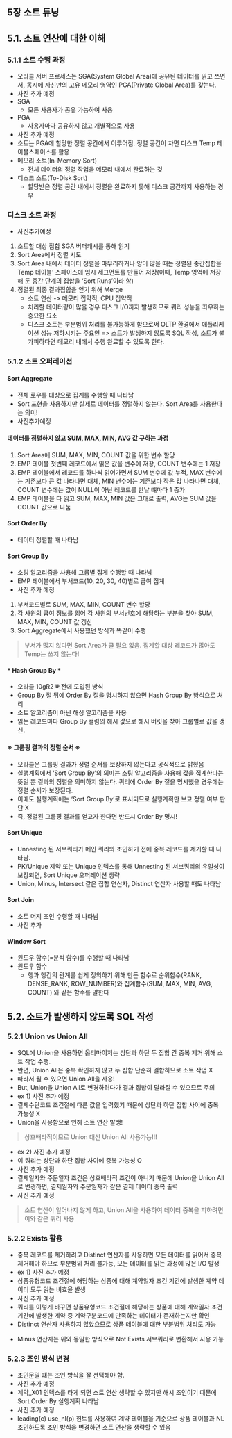 ## 5장 소트 튜닝
## 5.1. 소트 연산에 대한 이해
### 5.1.1 소트 수행 과정
- 오라클 서버 프로세스는 SGA(System Global Area)에 공유된 데이터를 읽고 쓰면서, 동시에 자신만의 고유 메모리 영역인 PGA(Private Global Area)를 갖는다.
- 사진 추가 예정
- SGA
  - 모든 사용자가 공유 가능하여 사용
- PGA
  - 사용자마다 공유하지 않고 개별적으로 사용
- 사진 추가 예정
- 소트는 PGA에 할당한 정렬 공간에서 이루어짐. 정렬 공간이 차면 디스크 Temp 테이블스페이스를 활용
- 메모리 소트(In-Memory Sort)
  - 전체 데이터의 정렬 작업을 메모리 내에서 완료하는 것
- 디스크 소트(To-Disk Sort)
  - 할당받은 정렬 공간 내에서 정렬을 완료하지 못해 디스크 공간까지 사용하는 경우
### 디스크 소트 과정
- 사진추가예정
1. 소트할 대상 집합 SGA 버퍼캐시를 통해 읽기
2. Sort Area에서 정렬 시도
3. Sort Area 내에서 데이터 정렬을 마무리하거나 양이 많을 때는 정렬된 중간집합을 Temp 테이블’ 스페이스에 임시 세그먼트를 만들어 저장(이때, Temp 영역에 저장해 둔 중간 단계의 집합을 ‘Sort Runs’이라 함)
4. 정렬된 최종 결과집합을 얻기 위해 Merge
   - 소트 연산 -> 메모리 집약적, CPU 집약적
   - 처리할 데이터량이 많을 경우 디스크 I/O까지 발생하므로 쿼리 성능을 좌우하는 중요한 요소
   - 디스크 소트는 부분범위 처리를 불가능하게 함으로써 OLTP 환경에서 애플리케이션 성능 저하시키는 주요인
   => 소트가 발생하지 않도록 SQL 작성, 소트가 불가피하다면 메모리 내에서 수행 완료할 수 있도록
      한다.
### 5.1.2 소트 오퍼레이션
#### Sort Aggregate
- 전체 로우를 대상으로 집계를 수행할 때 나타남
- Sort 표현을 사용하지만 실제로 데이터를 정렬하지 않는다. Sort Area를 사용한다는 의미!
- 사진추가예정
#### 데이터를 정렬하지 않고 SUM, MAX, MIN, AVG 값 구하는 과정
1. Sort Area에 SUM, MAX, MIN, COUNT 값을 위한 변수 할당
2. EMP 테이블 첫번째 레코드에서 읽은 값을 변수에 저장, COUNT 변수에는 1 저장
3. EMP 테이블에서 레코드를 하나씩 읽어가면서 SUM 변수에 값 누적, MAX 변수에는 기존보다 큰 값 나타나면 대체, MIN 변수에는 기존보다 작은 값 나타나면 대체, COUNT 변수에는 값이 NULL이 아닌 레코드를 만날 떄마다 1 증가
4. EMP 테이블을 다 읽고 SUM, MAX, MIN 값은 그대로 출력, AVG는 SUM 값을 COUNT 값으로 	   나눔
#### Sort Order By
- 데이터 정렬할 때 나타남
#### Sort Group By
- 소팅 알고리즘을 사용해 그룹별 집계 수행할 때 나타남
- EMP 테이블에서 부서코드(10, 20, 30, 40)별로 급여 집계
- 사진 추가 에정

1. 부서코드별로 SUM, MAX, MIN, COUNT 변수 할당
2. 각 사원의 급여 정보를 읽어 각 사원의 부서번호에 해당하는 부분을 찾아 SUM, MAX, MIN, COUNT 값 갱신
3. Sort Aggregate에서 사용했던 방식과 똑같이 수행
> 부서가 많지 않다면 Sort Area가 클 필요 없음. 집계할 대상 레코드가 많아도 Temp는 쓰지 않는다!

#### * Hash Group By *
- 오라클 10gR2 버전에 도입된 방식
- Group By 절 뒤에 Order By 절을 명시하지 않으면 Hash Group By 방식으로 처리
- 소트 알고리즘이 아닌 해싱 알고리즘을 사용
- 읽는 레코드마다 Group By 컬럼의 해시 값으로 해시 버킷을 찾아 그룹별로 값을 갱신.
#### ※ 그룹핑 결과의 정렬 순서 ※
- 오라클은 그룹핑 결과가 정렬 순서를 보장하지 않는다고 공식적으로 밝혔음
- 실행계획에서 ‘Sort Group By’의 의미는 소팅 알고리즘을 사용해 값을 집계한다는 뜻일 뿐 결과의 정렬을 의미하지 않는다. 쿼리에 Order By 절을 명시했을 경우에는 정렬 순서가 보장된다. 
- 이때도 실행계획에는 ‘Sort Group By’로 표시되므로 실행계획만 보고 정렬 여부 판단 X
- 즉, 정렬된 그룹핑 결과를 얻고자 한다면 반드시 Order By 명시!
#### Sort Unique
- Unnesting 된 서브쿼리가 메인 쿼리와 조인하기 전에 중복 레코드를 제거할 때 나타남.
- PK/Unique 제약 또는 Unique 인덱스를 통해 Unnesting 된 서브쿼리의 유일성이 보장되면, Sort Unique 오퍼레이션 생략
- Union, Minus, Intersect 같은 집합 연산자, Distinct 연산자 사용할 때도 나타남
#### Sort Join
- 소트 머지 조인 수행할 때 나타남
- 사진 추가
#### Window Sort
- 윈도우 함수(=분석 함수)를 수행할 때 나타남
- 윈도우 함수
  - 행과 행간의 관계를 쉽게 정의하기 위해 만든 함수로 순위함수(RANK, DENSE_RANK, ROW_NUMBER)와 집계함수(SUM, MAX, MIN, AVG, COUNT) 와 같은 함수를 말한다

## 5.2. 소트가 발생하지 않도록 SQL 작성
### 5.2.1 Union vs Union All
- SQL에 Union을 사용하면 옵티마이저는 상단과 하단 두 집합 간 중복 제거 위해 소트 작업 수행. 
- 반면, Union All은 중복 확인하지 않고 두 집합 단순히 결합하므로 소트 작업 X
- 따라서 될 수 있으면 Union All을 사용! 
- But, Union을 Union All로 변경하려다가 결과 집합이 달라질 수 있으므로 주의
- ex 1) 사진 추가 예정
- 결제수단코드 조건절에 다른 값을 입력했기 때문에 상단과 하단 집합 사이에 중복 가능성 X
- Union을 사용함으로 인해 소트 연산 발생!
> 상호배타적이므로 Union 대신 Union All 사용가능!!!
- ex 2) 사진 추가 예정
- 이 쿼리는 상단과 하단 집합 사이에 중복 가능성 O
- 사진 추가 예정
- 결제일자와 주문일자 조건은 상호배타적 조건이 아니기 때문에 Union을 Union All로 변경하면, 결제일자와 주문일자가 같은 결제 데이터 중복 출력
- 사진 추가 예정
> 소트 연산이 일어나지 않게 하고, Union All을 사용하여 데이터 중복을 피하려면 이와 같은 쿼리 사용
### 5.2.2 Exists 활용
- 중복 레코드를 제거하려고 Distinct 연산자를 사용하면 모든 데이터를 읽어서 중복 제거해야 하므로 부분범위 처리 불가능, 모든 데이터를 읽는 과정에 많은 I/O 발생
- ex 1) 사진 추가 예정
- 상품유형코드 조건절에 해당하는 상품에 대해 계약일자 조건 기간에 발생한 계약 데이터 모두 읽는 비효율 발생
- 사진 추가 예정
- 쿼리를 이렇게 바꾸면 상품유형코드 조건절에 해당하는 상품에 대해 계약일자 조건 기간에 발생한 계약 중 계약구분코드에 만족하는 데이터가 존재하는지만 확인
- Distinct 연산자 사용하지 않았으므로 상품 테이블에 대한 부분범위 처리도 가능
* Minus 연산자는 위와 동일한 방식으로 Not Exists 서브쿼리로 변환해서 사용 가능

### 5.2.3 조인 방식 변경
- 조인문일 떄는 조인 방식을 잘 선택해야 함.
- 사진 추가 예정
- 계약_X01 인덱스를 타게 되면 소트 연산 생략할 수 있지만 해시 조인이기 때문에 Sort Order By 실행계획 나타남
- 사진 추가 예정
- leading(c) use_nl(p) 힌트를 사용하여 계약 테이블을 기준으로 상품 테이블과 NL조인하도록 조인 방식을 변경하면 소트 연산을 생략할 수 있음
